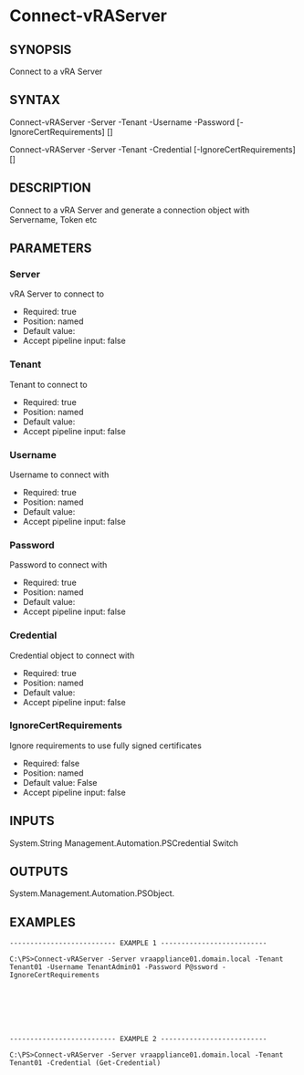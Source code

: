 # Connect-vRAServer

## SYNOPSIS
    
Connect to a vRA Server

## SYNTAX
 Connect-vRAServer -Server <String> -Tenant <String> -Username <String> -Password <String> [-IgnoreCertRequirements] [<CommonParameters>] Connect-vRAServer -Server <String> -Tenant <String> -Credential <PSCredential> [-IgnoreCertRequirements] [<CommonParameters>]    

## DESCRIPTION

Connect to a vRA Server and generate a connection object with Servername, Token etc

## PARAMETERS


### Server

vRA Server to connect to
* Required: true
* Position: named
* Default value: 
* Accept pipeline input: false

### Tenant

Tenant to connect to
* Required: true
* Position: named
* Default value: 
* Accept pipeline input: false

### Username

Username to connect with
* Required: true
* Position: named
* Default value: 
* Accept pipeline input: false

### Password

Password to connect with
* Required: true
* Position: named
* Default value: 
* Accept pipeline input: false

### Credential

Credential object to connect with
* Required: true
* Position: named
* Default value: 
* Accept pipeline input: false

### IgnoreCertRequirements

Ignore requirements to use fully signed certificates
* Required: false
* Position: named
* Default value: False
* Accept pipeline input: false

## INPUTS

System.String
Management.Automation.PSCredential
Switch

## OUTPUTS

System.Management.Automation.PSObject.

## EXAMPLES
```
-------------------------- EXAMPLE 1 --------------------------

C:\PS>Connect-vRAServer -Server vraappliance01.domain.local -Tenant Tenant01 -Username TenantAdmin01 -Password P@ssword -IgnoreCertRequirements







-------------------------- EXAMPLE 2 --------------------------

C:\PS>Connect-vRAServer -Server vraappliance01.domain.local -Tenant Tenant01 -Credential (Get-Credential)
```

